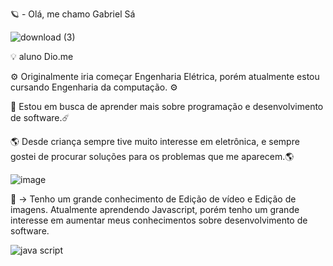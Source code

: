 🪐  -  Olá, me chamo Gabriel Sá

![download (3)](https://github.com/Gabriel-S4/dio-lab-open-source/assets/155675504/87399f80-506c-4453-ac46-4ad1b61e5910)

💡 aluno Dio.me

⚙️ Originalmente iria começar Engenharia Elétrica, porém atualmente estou cursando Engenharia da computação. ⚙️

🔧 Estou em busca de aprender mais sobre programação e desenvolvimento de software.☄️

🌎 Desde criança sempre tive muito interesse em eletrônica, e sempre gostei de procurar soluções para os problemas que me aparecem.🌎

![image](https://github.com/Gabriel-S4/dio-lab-open-source/assets/155675504/1ffa768e-bb20-46f9-9ff9-5adf56ceeed7)

📌 → Tenho um grande conhecimento de Edição de vídeo e Edição de imagens. Atualmente aprendendo Javascript, porém tenho um grande interesse em aumentar meus conhecimentos sobre desenvolvimento de software. 

![java script](https://github.com/Gabriel-S4/dio-lab-open-source/assets/155675504/c96dd9ea-dd17-46d0-a21e-85b397d00f40)
